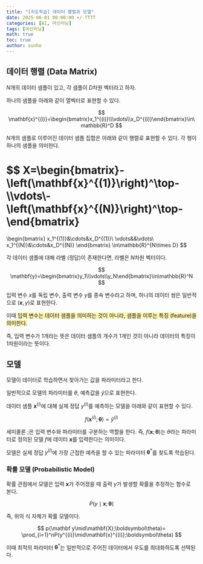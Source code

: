 ```yaml
---
title: "[지도학습] 데이터 행렬과 모델"
date: 2025-06-01 00:00:00 +/-TTTT
categories: [AI, 머신러닝]
tags: [머신러닝]
math: true
toc: true
author: sunho
---
```


## 데이터 행렬 (Data Matrix)

$N$개의 데이터 샘플이 있고, 각 샘플이 $D$차원 벡터라고 하자.

하나의 샘플을 아래와 같이 열벡터로 표현할 수 있다.

$$
\mathbf{x}^{(i)}=\begin{bmatrix}x_1^{(i)}\\\vdots\\x_D^{(i)}\end{bmatrix}\in\mathbb{R}^D
$$

$N$개의 샘플로 이루어진 데이터 샘플 집합은 아래와 같이 행렬로 표현할 수 있다. 각 행이 하나의 샘플을 의미한다.

$$
X=\begin{bmatrix}-\left(\mathbf{x}^{(1)}\right)^\top-\\\vdots\\-\left(\mathbf{x}^{(N)}\right)^\top-\end{bmatrix}
=
\begin{bmatrix}
x_1^{(1)}&\cdots&x_D^{(1)}\\
\vdots&&\vdots\\
x_1^{(N)}&\cdots&x_D^{(N)}
\end{bmatrix}
\in\mathbb{R}^{N\times D}
$$

각 데이터 샘플에 대해 라벨 (정답)이 존재한다면, 라벨은 $N$차원 벡터이다.

$$
\mathbf{y}=\begin{bmatrix}y_1\\\vdots\\y_N\end{bmatrix}\in\mathbb{R}^N
$$

입력 변수 $x$를 독립 변수, 출력 변수 $y$를 종속 변수라고 하며, 하나의 데이터 쌍은 일반적으로 $(\mathbf{x},y)$로 표현한다.

이때 <span style="background-color:#fff5b1">입력 변수는 데이터 샘플을 의미하는 것이 아니라, 샘플을 이루는 특징 (feature)을 의미한다.</span>

즉, 입력 변수가 1개라는 뜻은 데이터 샘플의 개수가 1개인 것이 아니라 데이터의 특징이 1차원이라는 뜻이다.

## 모델

모델이 데이터로 학습하면서 찾아가는 값을 파라미터라고 한다.

일반적으로 모델의 파라미터를 $\theta$, 예측값을 $\hat{y}$으로 표현한다.

데이터 샘플 $\mathbf{x}^{(i)}$에 대해 실제 정답 $y^{(i)}$를 예측하는 모델을 아래와 같이 표현할 수 있다.

$$
f(\mathbf x^{(i)};\boldsymbol\theta)=\hat{y}^{(i)}
$$

세미콜론 $;$은 입력 변수와 파라미터를 구분하는 역할을 한다. 즉, $f(\mathbf x;\boldsymbol\theta)$는 $\theta$라는 파라미터로 정의된 모델 $f$에 데이터 $\mathbf{x}$를 입력한다는 의미이다.

모델은 실제 정답 $y^{(i)}$에 가장 근접한 예측을 할 수 있는 파라미터 $\boldsymbol\theta^*$를 찾도록 학습된다.

### 확률 모델 (Probabilistic Model)

확률 관점에서 모델은 입력 $\mathbf{x}$가 주어졌을 때 출력 $y$가 발생할 확률을 추정하는 함수로 본다.

$$
P(y\mid\mathbf{x};\boldsymbol\theta)
$$

즉, 위의 식 자체가 확률 모델이다.

$$
p(\mathbf y\mid\mathbf{X};\boldsymbol\theta)=
\prod_{i=1}^nP(y^{(i)}\mid\mathbf{x}^{(i)};\boldsymbol\theta)
$$

이때 최적의 파라미터 $\boldsymbol\theta^*$는 일반적으로 주어진 데이터에서 우도를 최대화하도록 선택된다.
